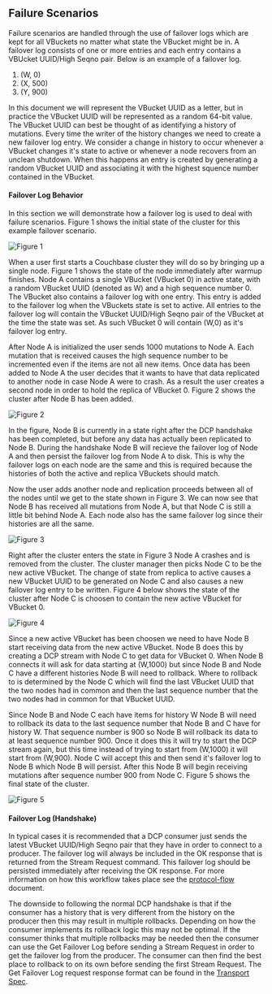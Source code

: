 ## Failure Scenarios

Failure scenarios are handled through the use of failover logs which are kept for all VBuckets no matter what state the VBucket might be in. A failover log consists of one or more entries and each entry contains a VBUcket UUID/High Seqno pair. Below is an example of a failover log.

1. (W, 0)
2. (X, 500)
3. (Y, 900)

In this document we will represent the VBucket UUID as a letter, but in practice the VBucket UUID will be represented as a random 64-bit value. The VBucket UUID can best be thought of as identifying a history of mutations. Every time the writer of the history changes we need to create a new failover log entry. We consider a change in history to occur whenever a VBucket changes it's state to active or whenever a node recovers from an unclean shutdown. When this happens an entry is created by generating a random VBucket UUID and associating it with the highest squence number contained in the VBucket.

#### Failover Log Behavior

In this section we will demonstrate how a failover log is used to deal with failure scenarios. Figure 1 shows the initial state of the cluster for this example failover scenario.


![Figure 1](../images/upr_failover_log_1.jpg)


When a user first starts a Couchbase cluster they will do so by bringing up a single node. Figure 1 shows the state of the node immediately after warmup finishes. Node A contains a single VBucket (VBucket 0) in active state, with a random VBucket UUID (denoted as W) and a high sequence number 0. The VBucket also contains a failover log with one entry. This entry is added to the failover log when the VBuckets state is set to active. All entries to the failover log will  contain the VBucket UUID/High Seqno pair of the VBucket at the time the state was set. As such VBucket 0 will contain (W,0) as it's failover log entry.

After Node A is initialized the user sends 1000 mutations to Node A. Each mutation that is received causes the high sequence number to be incremented even if the items are not all new items. Once data has been added to Node A the user decides that it wants to have that data replicated to another node in case Node A were to crash. As a result the user creates a second node in order to hold the replica of VBucket 0. Figure 2 shows the cluster after Node B has been added.

![Figure 2](../images/upr_failover_log_2.jpg)

In the figure, Node B is currently in a state right after the DCP handshake has been completed, but before any data has actually been replicated to Node B. During the handshake Node B will recieve the failover log of Node A and then persist the failover log from Node A to disk. This is why the failover logs on each node are the same and this is required because the histories of both the active and replica VBuckets should match.

Now the user adds another node and replication proceeds between all of the nodes until we get to the state shown in Figure 3. We can now see that Node B has received all mutations from  Node A, but that Node C is still a little bit behind Node A. Each node also has the same failover log since their histories are all the same.

![Figure 3](../images/upr_failover_log_3.jpg)

Right after the cluster enters the state in Figure 3 Node A crashes and is removed from the cluster. The cluster manager then picks Node C to be the new active VBucket. The change of state from replica to active causes a new VBucket UUID to be generated on Node C and also causes a new failover log entry to be written. Figure 4 below shows the state of the cluster after Node C is choosen to contain the new active VBucket for VBucket 0.

![Figure 4](../images/upr_failover_log_4.jpg)

Since a new active VBucket has been choosen we need to have Node B start receiving data from the new active VBucket. Node B does this by creating a DCP stream with Node C to get data for VBucket 0. When Node B connects it will ask for data starting at (W,1000) but since Node B and Node C have a different histories Node B will need to rollback. Where to rollback to is determined by the Node C which will find the last VBucket UUID that the two nodes had in common and then the last sequence number that the two nodes had in common for that VBucket UUID.

Since Node B and Node C each have items for history W Node B will need to rollback its data to the last sequence number that Node B and C have for history W. That sequence number is 900 so Node B will rollback its data to at least sequence number 900. Once it does this it will try to start the DCP stream again, but this time instead of trying to start from (W,1000) it will start from (W,900). Node C will accept this and then send it's failover log to Node B which Node B will persist. After this Node B will begin receiving mutations after sequence number 900 from Node C. Figure 5 shows the final state of the cluster.

![Figure 5](../images/upr_failover_log_5.jpg)

#### Failover Log (Handshake)

In typical cases it is recommended that a DCP consumer just sends the latest VBucket UUID/High Seqno pair that they have in order to connect to a producer. The failover log will always be included in the OK response that is returned from the Stream Request command. This failover log should be persisted immediately after receiving the OK response. For more information on how this workflow takes place see the [protocol-flow](protocol-flow.md) document.

The downside to following the normal DCP handshake is that if the consumer has a history that is very different from the history on the   producer then this may result in multiple rollbacks. Depending on how the consumer implements its rollback logic this may not be optimal. If the consumer thinks that multiple rollbacks may be needed then the consumer can use the Get Failover Log before sending a Stream Request in order to get the failover log from the producer. The consumer can then find the best place to rollback to on its own before sending the first Stream Request. The Get Failover Log request response format can be found in the [Transport Spec](commands/failover-log.md).
